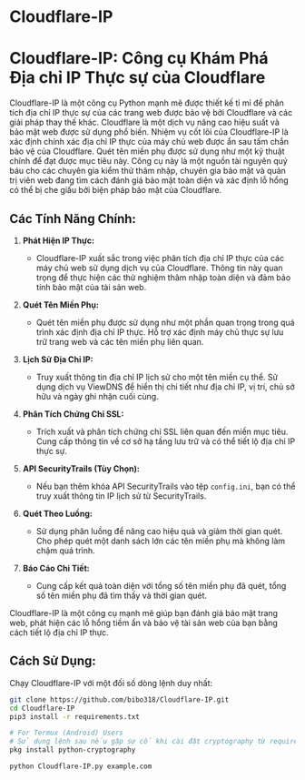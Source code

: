 # Cloudflare-IP
# Cloudflare-IP: Công cụ Khám Phá Địa chỉ IP Thực sự của Cloudflare

Cloudflare-IP là một công cụ Python mạnh mẽ được thiết kế tỉ mỉ để phân tích địa chỉ IP thực sự của các trang web được bảo vệ bởi Cloudflare và các giải pháp thay thế khác. Cloudflare là một dịch vụ nâng cao hiệu suất và bảo mật web được sử dụng phổ biến. Nhiệm vụ cốt lõi của Cloudflare-IP là xác định chính xác địa chỉ IP thực của máy chủ web được ẩn sau tấm chắn bảo vệ của Cloudflare. Quét tên miền phụ được sử dụng như một kỹ thuật chính để đạt được mục tiêu này. Công cụ này là một nguồn tài nguyên quý báu cho các chuyên gia kiểm thử thâm nhập, chuyên gia bảo mật và quản trị viên web đang tìm cách đánh giá bảo mật toàn diện và xác định lỗ hổng có thể bị che giấu bởi biện pháp bảo mật của Cloudflare.

## Các Tính Năng Chính:

1. **Phát Hiện IP Thực:**
   - Cloudflare-IP xuất sắc trong việc phân tích địa chỉ IP thực của các máy chủ web sử dụng dịch vụ của Cloudflare. Thông tin này quan trọng để thực hiện các thử nghiệm thâm nhập toàn diện và đảm bảo tính bảo mật của tài sản web.

2. **Quét Tên Miền Phụ:**
   - Quét tên miền phụ được sử dụng như một phần quan trọng trong quá trình xác định địa chỉ IP thực. Hỗ trợ xác định máy chủ thực sự lưu trữ trang web và các tên miền phụ liên quan.

3. **Lịch Sử Địa Chỉ IP:**
   - Truy xuất thông tin địa chỉ IP lịch sử cho một tên miền cụ thể. Sử dụng dịch vụ ViewDNS để hiển thị chi tiết như địa chỉ IP, vị trí, chủ sở hữu và ngày ghi nhận cuối cùng.

4. **Phân Tích Chứng Chỉ SSL:**
   - Trích xuất và phân tích chứng chỉ SSL liên quan đến miền mục tiêu. Cung cấp thông tin về cơ sở hạ tầng lưu trữ và có thể tiết lộ địa chỉ IP thực sự.

5. **API SecurityTrails (Tùy Chọn):**
   - Nếu bạn thêm khóa API SecurityTrails vào tệp `config.ini`, bạn có thể truy xuất thông tin IP lịch sử từ SecurityTrails.

6. **Quét Theo Luồng:**
   - Sử dụng phân luồng để nâng cao hiệu quả và giảm thời gian quét. Cho phép quét một danh sách lớn các tên miền phụ mà không làm chậm quá trình.

7. **Báo Cáo Chi Tiết:**
   - Cung cấp kết quả toàn diện với tổng số tên miền phụ đã quét, tổng số tên miền phụ đã tìm thấy và thời gian quét.

Cloudflare-IP là một công cụ mạnh mẽ giúp bạn đánh giá bảo mật trang web, phát hiện các lỗ hổng tiềm ẩn và bảo vệ tài sản web của bạn bằng cách tiết lộ địa chỉ IP thực.

## Cách Sử Dụng:

Chạy Cloudflare-IP với một đối số dòng lệnh duy nhất:

```bash
git clone https://github.com/bibo318/Cloudflare-IP.git
cd Cloudflare-IP
pip3 install -r requirements.txt

# For Termux (Android) Users
# Sử dụng lệnh sau nếu gặp sự cố khi cài đặt cryptography từ require.txt
pkg install python-cryptography

python Cloudflare-IP.py example.com
 
